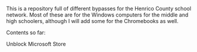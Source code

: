 This is a repository full of different bypasses for the Henrico County school network.
Most of these are for the Windows computers for the middle and high schoolers, although I will add some for the Chromebooks as well.

Contents so far:

Unblock Microsoft Store
